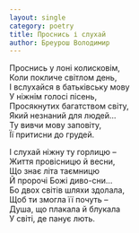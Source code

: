 ```yaml
---
layout: single
category: poetry
title: Проснись і слухай
author: Бреурош Володимир
---
```


Проснись у лоні колисковім,   
Коли покличе світлом день,   
І вслухайся в батьківську мову   
У ніжнім голосі пісень,   
Просякнутих багатством світу,   
Який незнаний для людей…   
Ту вивчи мову заповіту,   
Її притисни до грудей.   

І слухай ніжну ту горлицю –   
Життя провісницю й весни,   
Що знає літа таємницю   
Й пророчі Божі диво-сни…   
Бо двох світів шляхи здолала,   
Щоб ти змогла її почуть –   
Душа, що плакала й блукала   
У світі, де панує лють.   
